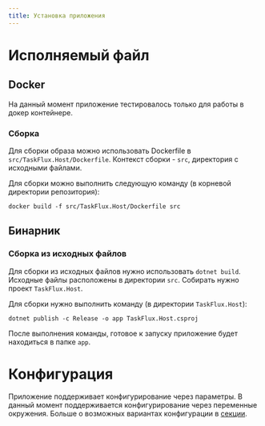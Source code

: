 ```yaml
---
title: Установка приложения
---
```


# Исполняемый файл

## Docker

На данный момент приложение тестировалось только для работы в докер контейнере.

### Сборка

Для сборки образа можно использовать Dockerfile в `src/TaskFlux.Host/Dockerfile`.
Контекст сборки - `src`, директория с исходными файлами.

Для сборки можно выполнить следующую команду (в корневой директории репозитория):

```shell
docker build -f src/TaskFlux.Host/Dockerfile src 
```

## Бинарник

### Сборка из исходных файлов

Для сборки из исходных файлов нужно использовать `dotnet build`.
Исходные файлы расположены в директории `src`.
Собирать нужно проект `TaskFlux.Host`.

Для сборки нужно выполнить команду (в директории `TaskFlux.Host`):

```shell
dotnet publish -c Release -o app TaskFlux.Host.csproj
```

После выполнения команды, готовое к запуску приложение будет находиться в папке `app`.

# Конфигурация

Приложение поддерживает конфигурирование через параметры.
В данный момент поддерживается конфигурирование через переменные окружения.
Больше о возможных вариантах конфигурации в [секции](./configuration.md).
